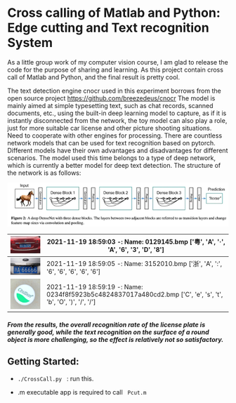 # Cross calling of Matlab and Python: Edge cutting and Text recognition System



As a little group work of my computer vision course, I am glad to release the code for the purpose of sharing and learning. As this project contain cross call of Matlab and Python, and the final result is pretty cool. 

The text detection engine cnocr used in this experiment borrows from the open source project https://github.com/breezedeus/cnocr
The model is mainly aimed at simple typesetting text, such as chat records, scanned documents, etc., using the built-in deep learning model to capture, as if it is instantly disconnected from the network, the toy model can also play a role, just for more suitable car license and other picture shooting situations. Need to cooperate with other engines for processing.
There are countless network models that can be used for text recognition based on pytorch. Different models have their own advantages and disadvantages for different scenarios. The model used this time belongs to a type of deep network, which is currently a better model for deep text detection. The structure of the network is as follows:

<img src="src/图片1.png" style="zoom: 80%;" />

| <img src="Candidate_imgs/车牌/0129145.jpg" style="zoom:33%;" /> | 2021-11-19 18:59:03 -: Name: 0129145.bmp      ['粤', 'A', '·', 'A', '6', '3', 'D', '8'] |
| ------------------------------------------------------------ | ------------------------------------------------------------ |
| <img src="Candidate_imgs/车牌/3152010.jpg" style="zoom:33%;" /> | 2021-11-19 18:59:05 -: Name: 3152010.bmp      ['浙', 'A', ':', '6', '6', '6', '6', '6'] |
| <img src="Candidate_imgs/瓶盖/0234f8f5923b5c4824837017a480cd2.jpg" style="zoom:33%;" /> | 2021-11-19 18:59:19 -: Name: 0234f8f5923b5c4824837017a480cd2.bmp       ['C', 'e', 's', 't', 'b', 'O', ')', '/', '/'] |

##### From the results, the overall recognition rate of the license plate is generally good,  while the text recognition on the surface of a round object is more challenging,  so the effect is relatively not so satisfactory.

## Getting Started:
- `./CrossCall.py ` : run this.

-  .m executable app is required to call ` Pcut.m`

